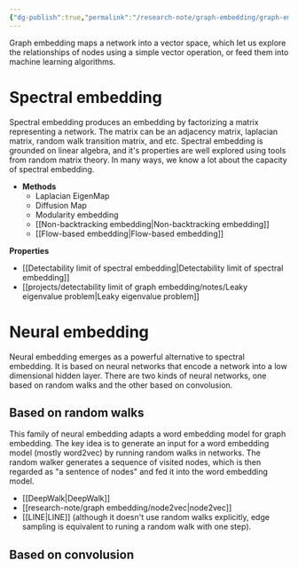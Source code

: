 ```yaml
---
{"dg-publish":true,"permalink":"/research-note/graph-embedding/graph-embedding/","dgHomeLink":true,"dgPassFrontmatter":false}
---
```



Graph embedding maps a network into a vector space, which let us explore the relationships of nodes using a simple vector operation, or feed them into machine learning algorithms. 


# Spectral embedding 

Spectral embedding produces an embedding by factorizing a matrix representing a network. The matrix can be an adjacency matrix, laplacian matrix, random walk transition matrix, and etc. Spectral embedding is grounded on linear algebra, and it's properties are well explored using tools from random matrix theory. In many ways, we know a lot about the capacity of spectral embedding. 

- **Methods**
	- Laplacian EigenMap
	- Diffusion Map
	- Modularity embedding 
	- [[Non-backtracking embedding|Non-backtracking embedding]]
	- [[Flow-based embedding|Flow-based embedding]]


**Properties**
- [[Detectability limit of spectral embedding|Detectability limit of spectral embedding]]
- [[projects/detectability limit of graph embedding/notes/Leaky eigenvalue problem|Leaky eigenvalue problem]]


# Neural embedding 

Neural embedding emerges as a powerful alternative to spectral embedding. It is based on neural networks that encode a network into a low dimensional hidden layer. There are two kinds of neural networks, one based on random walks and the other based on convolusion. 

## Based on random walks 
This family of neural embedding adapts a word embedding model for graph embedding. The key idea is to generate an input for a word embedding model (mostly word2vec) by running random walks in networks. The random walker generates a sequence of visited nodes, which is then regarded as "a sentence of nodes" and fed it into the word embedding model. 

- [[DeepWalk|DeepWalk]] 
- [[research-note/graph embedding/node2vec|node2vec]]
- [[LINE|LINE]] (although it doesn't use random walks explicitly, edge sampling is equivalent to runing a random walk with one step).


## Based on convolusion


